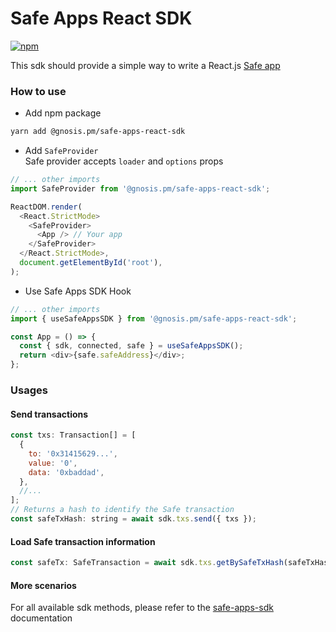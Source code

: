# Safe Apps React SDK

[![npm](https://img.shields.io/npm/v/@rmeissner/safe-apps-react-sdk)](https://www.npmjs.com/package/@rmeissner/safe-apps-react-sdk)

This sdk should provide a simple way to write a React.js [Safe app](https://docs.gnosis.io/safe/docs/sdks_safe_apps/)

### How to use

- Add npm package

```bash
yarn add @gnosis.pm/safe-apps-react-sdk
```

- Add `SafeProvider`  
  Safe provider accepts `loader` and `options` props

```js
// ... other imports
import SafeProvider from '@gnosis.pm/safe-apps-react-sdk';

ReactDOM.render(
  <React.StrictMode>
    <SafeProvider>
      <App /> // Your app
    </SafeProvider>
  </React.StrictMode>,
  document.getElementById('root'),
);
```

- Use Safe Apps SDK Hook

```js
// ... other imports
import { useSafeAppsSDK } from '@gnosis.pm/safe-apps-react-sdk';

const App = () => {
  const { sdk, connected, safe } = useSafeAppsSDK();
  return <div>{safe.safeAddress}</div>;
};
```

### Usages

#### Send transactions

```js
const txs: Transaction[] = [
  {
    to: '0x31415629...',
    value: '0',
    data: '0xbaddad',
  },
  //...
];
// Returns a hash to identify the Safe transaction
const safeTxHash: string = await sdk.txs.send({ txs });
```

#### Load Safe transaction information

```js
const safeTx: SafeTransaction = await sdk.txs.getBySafeTxHash(safeTxHash);
```

#### More scenarios

For all available sdk methods, please refer to the [safe-apps-sdk](https://github.com/gnosis/safe-apps-sdk/tree/master/packages/safe-apps-sdk) documentation
